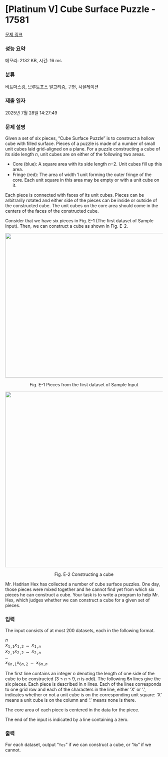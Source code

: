 # [Platinum V] Cube Surface Puzzle - 17581 

[문제 링크](https://www.acmicpc.net/problem/17581) 

### 성능 요약

메모리: 2132 KB, 시간: 16 ms

### 분류

비트마스킹, 브루트포스 알고리즘, 구현, 시뮬레이션

### 제출 일자

2025년 7월 28일 14:27:49

### 문제 설명

<p>Given a set of six pieces, “Cube Surface Puzzle” is to construct a hollow cube with filled surface. Pieces of a puzzle is made of a number of small unit cubes laid grid-aligned on a plane. For a puzzle constructing a cube of its side length <i>n</i>, unit cubes are on either of the following two areas.</p>

<ul>
	<li>Core (blue): A square area with its side length <i>n</i>−2. Unit cubes fill up this area.</li>
	<li>Fringe (red): The area of width 1 unit forming the outer fringe of the core. Each unit square in this area may be empty or with a unit cube on it.</li>
</ul>

<p>Each piece is connected with faces of its unit cubes. Pieces can be arbitrarily rotated and either side of the pieces can be inside or outside of the constructed cube. The unit cubes on the core area should come in the centers of the faces of the constructed cube.</p>

<p>Consider that we have six pieces in Fig. E-1 (The first dataset of Sample Input). Then, we can construct a cube as shown in Fig. E-2.</p>

<p style="text-align: center;"><img alt="" src="https://upload.acmicpc.net/8c02fa2f-10aa-4a48-ab8e-4d6aa256ffaa/-/preview/" style="width: 853px; height: 461px;"></p>

<p style="text-align: center;">Fig. E-1 Pieces from the first dataset of Sample Input</p>

<p style="text-align: center;"><img alt="" src="https://upload.acmicpc.net/492ee273-2c00-44fb-a63a-6aae2f151d81/-/preview/" style="width: 779px; height: 560px;"></p>

<p style="text-align: center;">Fig. E-2 Constructing a cube</p>

<p>Mr. Hadrian Hex has collected a number of cube surface puzzles. One day, those pieces were mixed together and he cannot find yet from which six pieces he can construct a cube. Your task is to write a program to help Mr. Hex, which judges whether we can construct a cube for a given set of pieces.</p>

### 입력 

 <p>The input consists of at most 200 datasets, each in the following format.</p>

<pre><i>n</i>
<i>x</i><sub>1,1</sub><i>x</i><sub>1,2</sub> … <i>x</i><sub>1,<i>n</i></sub>
<i>x</i><sub>2,1</sub><i>x</i><sub>2,2</sub> … <i>x</i><sub>2,<i>n</i></sub>
…
<i>x</i><sub>6<i>n</i>,1</sub><i>x</i><sub>6<i>n</i>,2</sub> … <i>x</i><sub>6<i>n</i>,<i>n</i></sub></pre>

<p>The first line contains an integer <i>n</i> denoting the length of one side of the cube to be constructed (3 ≤ <i>n</i> ≤ 9, <i>n</i> is odd). The following 6<i>n</i> lines give the six pieces. Each piece is described in <i>n</i> lines. Each of the lines corresponds to one grid row and each of the characters in the line, either ‘X’ or ‘.’, indicates whether or not a unit cube is on the corresponding unit square: ‘X’ means a unit cube is on the column and ‘.’ means none is there.</p>

<p>The core area of each piece is centered in the data for the piece.</p>

<p>The end of the input is indicated by a line containing a zero.</p>

### 출력 

 <p>For each dataset, output “<code>Yes</code>” if we can construct a cube, or “<code>No</code>” if we cannot.</p>

